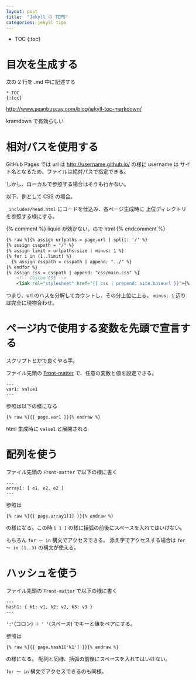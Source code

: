 ```yaml
---
layout: post
title:  "Jekyll の TIPS"
categories: jekyll tips
---
```

* TOC
{:toc}

# 目次を生成する
次の 2 行を .md 中に記述する

```
* TOC
{:toc}
```
http://www.seanbuscay.com/blog/jekyll-toc-markdown/

kramdown で有効らしい


# 相対パスを使用する

GitHub Pages では url は http://username.github.io/ の様に username は
サイト名となるため、ファイルは絶対パスで指定できる。

しかし、ローカルで参照する場合はそうも行かない。

以下、例として CSS の場合。

`_includes/head.html` にコードを仕込み、各ページ生成時に
上位ディレクトリを参照する様にする。


{% comment %} liquid が効かない。ので html {% endcomment %}
```html
{% raw %}{% assign urlpaths = page.url | split: '/' %}
{% assign csspath = "/" %}
{% assign limit = urlpaths.size | minus: 1 %}
{% for i in (1..limit) %}
  {% assign csspath = csspath | append: "../" %}
{% endfor %}
{% assign css = csspath | append: "css/main.css" %}
    <!-- Custom CSS -->
    <link rel="stylesheet" href="{{ css | prepend: site.baseurl }}">{% endraw %}
```

つまり、url のハスを分解してカウントし、その分上位に上る。
`minus: 1` 辺りは完全に現物合わせ。




# ページ内で使用する変数を先頭で宣言する

スクリプトとかで良くやる手。

ファイル先頭の [Front-matter](http://jekyllrb-ja.github.io/docs/frontmatter/)
で、任意の変数と値を設定できる。

```liquid
---
var1: value1
---
```

参照は以下の様になる

```liquid
{% raw %}{{ page.var1 }}{% endraw %}
```
html 生成時に `value1` と展開される



# 配列を使う
ファイル先頭の `Front-matter` で以下の様に書く

```liquid
---
array1: [ e1, e2, e2 ]
---
```

参照は

```liquid
{% raw %}{{ page.array1[1] }}{% endraw %}
```
の様になる。この時 `[ 1 ]` の様に括弧の前後にスペースを入れてはいけない。

もちろん `for ～ in` 構文でアクセスできる。
添え字でアクセスする場合は `for ～ in (1..3)` の構文が使える。


# ハッシュを使う
ファイル先頭の `Front-matter` で以下の様に書く

```liquid
---
hash1: { k1: v1, k2: v2, k3: v3 }
---
```

`':'`(コロン) ＋ `' '`(スペース) でキーと値をペアにする。

参照は

```liquid
{% raw %}{{ page.hash1['k1'] }}{% endraw %}
```
の様になる。
配列と同様、括弧の前後にスペースを入れてはいけない。

`for ～ in` 構文でアクセスできるのも同様。




